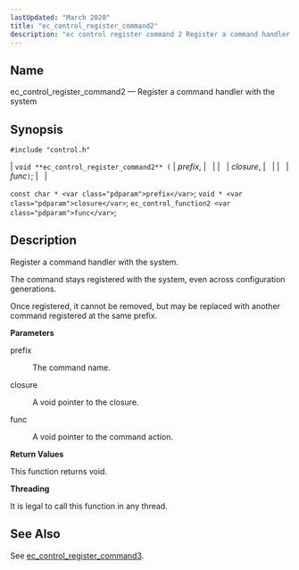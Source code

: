 ```yaml
---
lastUpdated: "March 2020"
title: "ec_control_register_command2"
description: "ec control register command 2 Register a command handler with the system void ec control register command 2 prefix closure func const char prefix void closure ec control function 2 func Register a command handler with the system The command stays registered with the system even across configuration generations Once..."
---
```


<a name="apis.ec_control_register_command2"></a> 
## Name

ec_control_register_command2 — Register a command handler with the system

## Synopsis

`#include "control.h"`

| `void **ec_control_register_command2** (` | <var class="pdparam">prefix</var>, |   |
|   | <var class="pdparam">closure</var>, |   |
|   | <var class="pdparam">func</var>`)`; |   |

`const char * <var class="pdparam">prefix</var>`;
`void * <var class="pdparam">closure</var>`;
`ec_control_function2 <var class="pdparam">func</var>`;<a name="idp49234928"></a> 
## Description

Register a command handler with the system.

The command stays registered with the system, even across configuration generations.

Once registered, it cannot be removed, but may be replaced with another command registered at the same prefix.

**<a name="idp49237232"></a> Parameters**

<dl class="variablelist">

<dt>prefix</dt>

<dd>

The command name.

</dd>

<dt>closure</dt>

<dd>

A void pointer to the closure.

</dd>

<dt>func</dt>

<dd>

A void pointer to the command action.

</dd>

</dl>

**<a name="idp49243664"></a> Return Values**

This function returns void.

**<a name="idp49244576"></a> Threading**

It is legal to call this function in any thread.

<a name="idp49245680"></a> 
## See Also

See [ec_control_register_command3](/momentum/3/3-api/apis-ec-control-register-command-3).